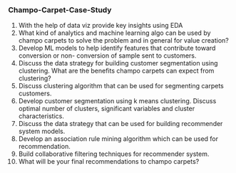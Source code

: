 ### Champo-Carpet-Case-Study
1.	With the help of data viz provide key insights using EDA
2.	What kind of analytics and machine learning algo can be used by champo carpets to solve the problem and in general for value creation?
3.	Develop ML models to help identify features that contribute toward conversion or non- conversion of sample sent to customers.
4.	Discuss the data strategy for building customer segmentation using clustering. What are the benefits champo carpets can expect from clustering?
5.	Discuss clustering algorithm that can be used for segmenting carpets customers.
6.	Develop customer segmentation using k means clustering. Discuss optimal number of clusters, significant variables and cluster characteristics.
7.	Discuss the data strategy that can be used for building recommender system models.
8.	Develop an association rule mining algorithm which can be used for recommendation.
9.	Build collaborative filtering techniques for recommender system.
10.	What will be your final recommendations to champo carpets?
